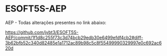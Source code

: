 # ESOFT5S-AEP
AEP - Todas alterações presentes no link abaixo:

https://github.com/jvbt3/ESOFT5S-AEP/commit/1f1d8c255f73c3d74bcb29edb30e6499efdf4cb2#diff-3b62bfb52c340d82485e1a1712ac89b98c5c8f55499990329997e0c692ac620d
